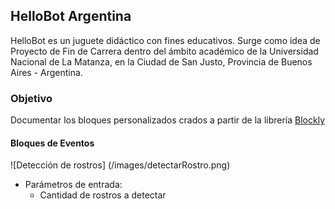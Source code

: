 ## HelloBot Argentina

HelloBot es un juguete didáctico con fines educativos. Surge como idea de Proyecto de Fin de Carrera dentro del ámbito académico de la Universidad Nacional de La Matanza, en la Ciudad de San Justo, Provincia de Buenos Aires - Argentina.

### Objetivo

Documentar los bloques personalizados crados a partir de la librería [Blockly](https://developers.google.com/blockly/)

#### Bloques de Eventos

![Detección de rostros] (/images/detectarRostro.png)

* Parámetros de entrada:
  * Cantidad de rostros a detectar
